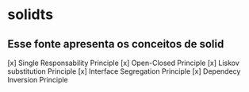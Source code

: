 # solidts

## Esse fonte apresenta os conceitos de solid 

  [x] Single Responsability Principle
  [x] Open-Closed Principle
  [x] Liskov substitution Principle
  [x] Interface Segregation Principle
  [x] Dependecy Inversion Principle
